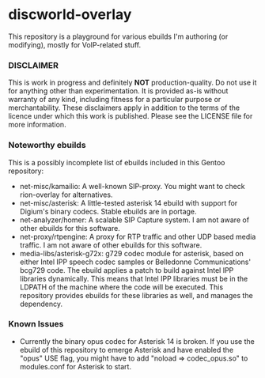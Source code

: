 # discworld-overlay
This repository is a playground for various ebuilds I'm authoring (or modifying), mostly for VoIP-related stuff.

### DISCLAIMER
This is work in progress and definitely **NOT** production-quality. Do not use it for anything other than experimentation.
It is provided as-is without warranty of any kind, including fitness for a particular purpose or merchantability.
These disclaimers apply in addition to the terms of the licence under which this work is published. Please see
the LICENSE file for more information.

### Noteworthy ebuilds
This is a possibly incomplete list of ebuilds included in this Gentoo repository:
 - net-misc/kamailio: A well-known SIP-proxy. You might want to check rion-overlay for alternatives.
 - net-misc/asterisk: A little-tested asterisk 14 ebuild with support for Digium's binary codecs.
   Stable ebuilds are in portage.
 - net-analyzer/homer: A scalable SIP Capture system. I am not aware of other ebuilds for this software.
 - net-proxy/rtpengine: A proxy for RTP traffic and other UDP based media traffic.
   I am not aware of other ebuilds for this software.
 - media-libs/asterisk-g72x: g729 codec module for asterisk, based on either Intel IPP speech codec samples
   or Belledonne Communications' bcg729 code. The ebuild applies a patch to build against Intel IPP libraries dynamically.
   This means that Intel IPP libraries must be in the LDPATH of the machine where the code will be executed.
   This repository provides ebuilds for these libraries as well, and manages the dependency.

### Known Issues
 - Currently the binary opus codec for Asterisk 14 is broken. If you use the ebuild of this repository to emerge
   Asterisk and have enabled the "opus" USE flag, you might have to add "noload => codec_opus.so" to modules.conf
   for Asterisk to start.
